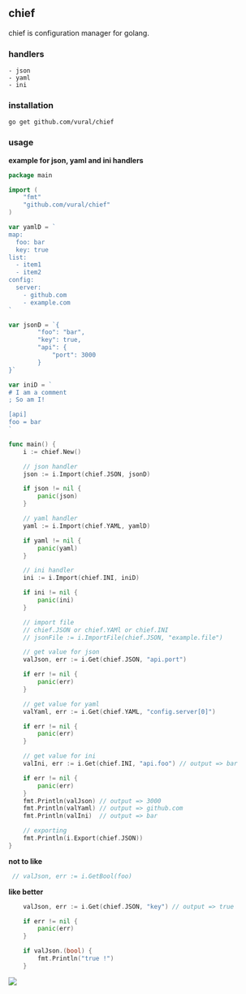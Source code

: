 ## chief ##

chief is configuration manager for golang.

### handlers ###
    - json
    - yaml
    - ini

### installation ###

```
go get github.com/vural/chief
```

### usage ###

**example for json, yaml and ini handlers**
```go
package main

import (
    "fmt"
    "github.com/vural/chief"
)

var yamlD = `
map:
  foo: bar
  key: true
list:
  - item1
  - item2
config:
  server:
    - github.com
    - example.com
`

var jsonD = `{
        "foo": "bar",
        "key": true,
        "api": {
            "port": 3000
        }
}`

var iniD = `
# I am a comment
; So am I!

[api]
foo = bar
`

func main() {
    i := chief.New()

    // json handler
    json := i.Import(chief.JSON, jsonD)

    if json != nil {
        panic(json)
    }

    // yaml handler
    yaml := i.Import(chief.YAML, yamlD)

    if yaml != nil {
        panic(yaml)
    }

    // ini handler
    ini := i.Import(chief.INI, iniD)

    if ini != nil {
        panic(ini)
    }

    // import file
    // chief.JSON or chief.YAMl or chief.INI
    // jsonFile := i.ImportFile(chief.JSON, "example.file")

    // get value for json
    valJson, err := i.Get(chief.JSON, "api.port")

    if err != nil {
        panic(err)
    }

    // get value for yaml
    valYaml, err := i.Get(chief.YAML, "config.server[0]")

    if err != nil {
        panic(err)
    }

    // get value for ini
    valIni, err := i.Get(chief.INI, "api.foo") // output => bar

    if err != nil {
        panic(err)
    }
    fmt.Println(valJson) // output => 3000
    fmt.Println(valYaml) // output => github.com
    fmt.Println(valIni)  // output => bar

    // exporting
    fmt.Println(i.Export(chief.JSON))
}
```

**not to like**
```go
 // valJson, err := i.GetBool(foo)
```

**like better**
```go
    valJson, err := i.Get(chief.JSON, "key") // output => true

    if err != nil {
        panic(err)
    }

    if valJson.(bool) {
        fmt.Println("true !")
    }
```

![](http://www.topito.com/wp-content/uploads/2013/01/code-34.gif)